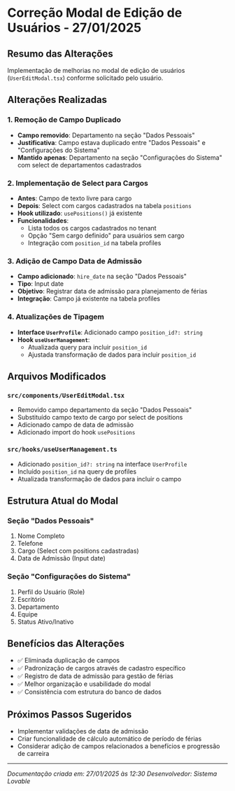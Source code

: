 # Correção Modal de Edição de Usuários - 27/01/2025

## Resumo das Alterações
Implementação de melhorias no modal de edição de usuários (`UserEditModal.tsx`) conforme solicitado pelo usuário.

## Alterações Realizadas

### 1. Remoção de Campo Duplicado
- **Campo removido**: Departamento na seção "Dados Pessoais"
- **Justificativa**: Campo estava duplicado entre "Dados Pessoais" e "Configurações do Sistema"
- **Mantido apenas**: Departamento na seção "Configurações do Sistema" com select de departamentos cadastrados

### 2. Implementação de Select para Cargos
- **Antes**: Campo de texto livre para cargo
- **Depois**: Select com cargos cadastrados na tabela `positions`
- **Hook utilizado**: `usePositions()` já existente
- **Funcionalidades**:
  - Lista todos os cargos cadastrados no tenant
  - Opção "Sem cargo definido" para usuários sem cargo
  - Integração com `position_id` na tabela profiles

### 3. Adição de Campo Data de Admissão
- **Campo adicionado**: `hire_date` na seção "Dados Pessoais"
- **Tipo**: Input date
- **Objetivo**: Registrar data de admissão para planejamento de férias
- **Integração**: Campo já existente na tabela profiles

### 4. Atualizações de Tipagem
- **Interface `UserProfile`**: Adicionado campo `position_id?: string`
- **Hook `useUserManagement`**: 
  - Atualizada query para incluir `position_id`
  - Ajustada transformação de dados para incluir `position_id`

## Arquivos Modificados

### `src/components/UserEditModal.tsx`
- Removido campo departamento da seção "Dados Pessoais"
- Substituído campo texto de cargo por select de positions
- Adicionado campo de data de admissão
- Adicionado import do hook `usePositions`

### `src/hooks/useUserManagement.ts`
- Adicionado `position_id?: string` na interface `UserProfile`
- Incluído `position_id` na query de profiles
- Atualizada transformação de dados para incluir o campo

## Estrutura Atual do Modal

### Seção "Dados Pessoais"
1. Nome Completo
2. Telefone  
3. Cargo (Select com positions cadastradas)
4. Data de Admissão (Input date)

### Seção "Configurações do Sistema"
1. Perfil do Usuário (Role)
2. Escritório
3. Departamento
4. Equipe
5. Status Ativo/Inativo

## Benefícios das Alterações
- ✅ Eliminada duplicação de campos
- ✅ Padronização de cargos através de cadastro específico
- ✅ Registro de data de admissão para gestão de férias
- ✅ Melhor organização e usabilidade do modal
- ✅ Consistência com estrutura do banco de dados

## Próximos Passos Sugeridos
- Implementar validações de data de admissão
- Criar funcionalidade de cálculo automático de período de férias
- Considerar adição de campos relacionados a benefícios e progressão de carreira

---
*Documentação criada em: 27/01/2025 às 12:30*
*Desenvolvedor: Sistema Lovable*